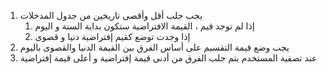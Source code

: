 1. يجب جلب أقل وأقصى تاريخين من جدول المدخلات
	1. إذا لم توجد قيم ، القيمة الافتراضية ستكون بداية السنة و اليوم
	2. إذا وجدت توضع كقيم إفتراضية دنيا و قصوى
2. يجب وضع قيمة التقسيم على أساس الفرق بين القيمة الدنيا والقصوى باليوم
3. عند تصفية المستخدم يتم جلب الفرق من أدنى قيمة إفتراضية و أعلى قيمة إفتراضية
